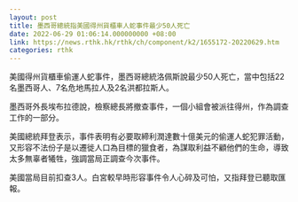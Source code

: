 ```yaml
---
layout: post
title: 墨西哥總統指美國得州貨櫃車人蛇事件最少50人死亡
date: 2022-06-29 01:06:14.000000000 +08:00
link: https://news.rthk.hk/rthk/ch/component/k2/1655172-20220629.htm
categories: rthk
---
```


美國得州貨櫃車偷運人蛇事件，墨西哥總統洛佩斯說最少50人死亡，當中包括22名墨西哥人、7名危地馬拉人及2名洪都拉斯人。

墨西哥外長埃布拉德說，檢察總長將撤查事件，一個小組會被派往得州，作為調查工作的一部分。

美國總統拜登表示，事件表明有必要取締利潤達數十億美元的偷運人蛇犯罪活動，又形容不法份子是以遷徙人口為目標的獵食者，為謀取利益不顧他們的生命，導致太多無辜者犧牲，強調當局正調查今次事件。

美國當局目前扣查3人。白宮較早時形容事件令人心碎及可怕，又指拜登已聽取匯報。
